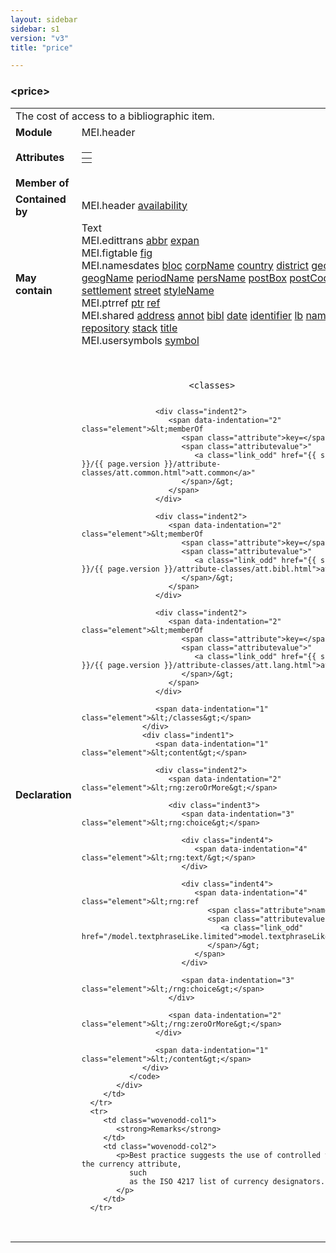 ```yaml
---
layout: sidebar
sidebar: s1
version: "v3"
title: "price"

---
```


<div class="elementSpec">
   <h3 id="price">&lt;price&gt;</h3>
   <table class="wovenodd">
      <tr>
         <td colspan="2" class="wovenodd-col2">The cost of access to a bibliographic item.</td>
      </tr>
      <tr>
         <td class="wovenodd-col1">
            <strong>Module</strong>
         </td>
         <td class="wovenodd-col2">MEI.header</td>
      </tr>
      <tr>
         <td class="wovenodd-col1">
            <strong>Attributes</strong>
         </td>
         <td class="wovenodd-col2">
            <table class="table table-striped table-hover">
               <thead>
                  <tr>
                     <th></th>
                  </tr>
               </thead>
               <tbody>
                  <tr>
                     <td></td>
                  </tr>
               </tbody>
            </table>
         </td>
      </tr>
      <tr>
         <td class="wovenodd-col1">
            <strong>Member of</strong>
         </td>
         <td class="wovenodd-col2">
            <div class="parent"></div>
         </td>
      </tr>
      <tr>
         <td class="wovenodd-col1">
            <strong>Contained by</strong>
         </td>
         <td class="wovenodd-col2">
            <div class="parent">
               <div class="specChildren">
                  <div class="specChild">
                     <span class="specChildModule">MEI.header</span>
                     <span class="specChildElements">
                        <a class="link_odd_elementSpec" href="{{ site.baseurl }}/{{ page.version }}/elements/availability.html">availability</a>
                     </span>
                  </div>
               </div>
            </div>
         </td>
      </tr>
      <tr>
         <td class="wovenodd-col1">
            <strong>May contain</strong>
         </td>
         <td class="wovenodd-col2">
            <div class="specChildren">
               <div class="specChild">
                  <span class="specChildModule">Text</span>
                  <span class="specChildElements"></span>
               </div>
               <div class="specChild">
                  <span class="specChildModule">MEI.edittrans</span>
                  <span class="specChildElements">
                     <a class="link_odd_elementSpec" href="{{ site.baseurl }}/{{ page.version }}/elements/abbr.html">abbr</a> 
                     <a class="link_odd_elementSpec" href="{{ site.baseurl }}/{{ page.version }}/elements/expan.html">expan</a>
                  </span>
               </div>
               <div class="specChild">
                  <span class="specChildModule">MEI.figtable</span>
                  <span class="specChildElements">
                     <a class="link_odd_elementSpec" href="{{ site.baseurl }}/{{ page.version }}/elements/fig.html">fig</a>
                  </span>
               </div>
               <div class="specChild">
                  <span class="specChildModule">MEI.namesdates</span>
                  <span class="specChildElements">
                     <a class="link_odd_elementSpec" href="{{ site.baseurl }}/{{ page.version }}/elements/bloc.html">bloc</a> 
                     <a class="link_odd_elementSpec" href="{{ site.baseurl }}/{{ page.version }}/elements/corpName.html">corpName</a> 
                     <a class="link_odd_elementSpec" href="{{ site.baseurl }}/{{ page.version }}/elements/country.html">country</a> 
                     <a class="link_odd_elementSpec" href="{{ site.baseurl }}/{{ page.version }}/elements/district.html">district</a> 
                     <a class="link_odd_elementSpec" href="{{ site.baseurl }}/{{ page.version }}/elements/geogFeat.html">geogFeat</a> 
                     <a class="link_odd_elementSpec" href="{{ site.baseurl }}/{{ page.version }}/elements/geogName.html">geogName</a> 
                     <a class="link_odd_elementSpec" href="{{ site.baseurl }}/{{ page.version }}/elements/periodName.html">periodName</a> 
                     <a class="link_odd_elementSpec" href="{{ site.baseurl }}/{{ page.version }}/elements/persName.html">persName</a> 
                     <a class="link_odd_elementSpec" href="{{ site.baseurl }}/{{ page.version }}/elements/postBox.html">postBox</a> 
                     <a class="link_odd_elementSpec" href="{{ site.baseurl }}/{{ page.version }}/elements/postCode.html">postCode</a> 
                     <a class="link_odd_elementSpec" href="{{ site.baseurl }}/{{ page.version }}/elements/region.html">region</a> 
                     <a class="link_odd_elementSpec" href="{{ site.baseurl }}/{{ page.version }}/elements/settlement.html">settlement</a> 
                     <a class="link_odd_elementSpec" href="{{ site.baseurl }}/{{ page.version }}/elements/street.html">street</a> 
                     <a class="link_odd_elementSpec" href="{{ site.baseurl }}/{{ page.version }}/elements/styleName.html">styleName</a>
                  </span>
               </div>
               <div class="specChild">
                  <span class="specChildModule">MEI.ptrref</span>
                  <span class="specChildElements">
                     <a class="link_odd_elementSpec" href="{{ site.baseurl }}/{{ page.version }}/elements/ptr.html">ptr</a> 
                     <a class="link_odd_elementSpec" href="{{ site.baseurl }}/{{ page.version }}/elements/ref.html">ref</a>
                  </span>
               </div>
               <div class="specChild">
                  <span class="specChildModule">MEI.shared</span>
                  <span class="specChildElements">
                     <a class="link_odd_elementSpec" href="{{ site.baseurl }}/{{ page.version }}/elements/address.html">address</a> 
                     <a class="link_odd_elementSpec" href="{{ site.baseurl }}/{{ page.version }}/elements/annot.html">annot</a> 
                     <a class="link_odd_elementSpec" href="{{ site.baseurl }}/{{ page.version }}/elements/bibl.html">bibl</a> 
                     <a class="link_odd_elementSpec" href="{{ site.baseurl }}/{{ page.version }}/elements/date.html">date</a> 
                     <a class="link_odd_elementSpec" href="{{ site.baseurl }}/{{ page.version }}/elements/identifier.html">identifier</a> 
                     <a class="link_odd_elementSpec" href="{{ site.baseurl }}/{{ page.version }}/elements/lb.html">lb</a> 
                     <a class="link_odd_elementSpec" href="{{ site.baseurl }}/{{ page.version }}/elements/name.html">name</a> 
                     <a class="link_odd_elementSpec" href="{{ site.baseurl }}/{{ page.version }}/elements/num.html">num</a> 
                     <a class="link_odd_elementSpec" href="{{ site.baseurl }}/{{ page.version }}/elements/rend.html">rend</a> 
                     <a class="link_odd_elementSpec" href="{{ site.baseurl }}/{{ page.version }}/elements/repository.html">repository</a> 
                     <a class="link_odd_elementSpec" href="{{ site.baseurl }}/{{ page.version }}/elements/stack.html">stack</a> 
                     <a class="link_odd_elementSpec" href="{{ site.baseurl }}/{{ page.version }}/elements/title.html">title</a>
                  </span>
               </div>
               <div class="specChild">
                  <span class="specChildModule">MEI.usersymbols</span>
                  <span class="specChildElements">
                     <a class="link_odd_elementSpec" href="{{ site.baseurl }}/{{ page.version }}/elements/symbol.html">symbol</a>
                  </span>
               </div>
            </div>
         </td>
      </tr>
      <tr>
         <td class="wovenodd-col1">
            <strong>Declaration</strong>
         </td>
         <td class="wovenodd-col2">
            <div class="code" xml:space="preserve" data-lang="ODD">
               <code>
                  <div class="indent1">
                     <span data-indentation="1" class="element">&lt;classes&gt;</span>
                     
                     <div class="indent2">
                        <span data-indentation="2" class="element">&lt;memberOf 
                           <span class="attribute">key=</span>
                           <span class="attributevalue">"
                              <a class="link_odd" href="{{ site.baseurl }}/{{ page.version }}/attribute-classes/att.common.html">att.common</a>"
                           </span>/&gt;
                        </span>
                     </div>
                     
                     <div class="indent2">
                        <span data-indentation="2" class="element">&lt;memberOf 
                           <span class="attribute">key=</span>
                           <span class="attributevalue">"
                              <a class="link_odd" href="{{ site.baseurl }}/{{ page.version }}/attribute-classes/att.bibl.html">att.bibl</a>"
                           </span>/&gt;
                        </span>
                     </div>
                     
                     <div class="indent2">
                        <span data-indentation="2" class="element">&lt;memberOf 
                           <span class="attribute">key=</span>
                           <span class="attributevalue">"
                              <a class="link_odd" href="{{ site.baseurl }}/{{ page.version }}/attribute-classes/att.lang.html">att.lang</a>"
                           </span>/&gt;
                        </span>
                     </div>
                     
                     <span data-indentation="1" class="element">&lt;/classes&gt;</span>
                  </div>
                  <div class="indent1">
                     <span data-indentation="1" class="element">&lt;content&gt;</span>
                     
                     <div class="indent2">
                        <span data-indentation="2" class="element">&lt;rng:zeroOrMore&gt;</span>
                        
                        <div class="indent3">
                           <span data-indentation="3" class="element">&lt;rng:choice&gt;</span>
                           
                           <div class="indent4">
                              <span data-indentation="4" class="element">&lt;rng:text/&gt;</span>
                           </div>
                           
                           <div class="indent4">
                              <span data-indentation="4" class="element">&lt;rng:ref 
                                 <span class="attribute">name=</span>
                                 <span class="attributevalue">"
                                    <a class="link_odd" href="/model.textphraseLike.limited">model.textphraseLike.limited</a>"
                                 </span>/&gt;
                              </span>
                           </div>
                           
                           <span data-indentation="3" class="element">&lt;/rng:choice&gt;</span>
                        </div>
                        
                        <span data-indentation="2" class="element">&lt;/rng:zeroOrMore&gt;</span>
                     </div>
                     
                     <span data-indentation="1" class="element">&lt;/content&gt;</span>
                  </div>
               </code>
            </div>
         </td>
      </tr>
      <tr>
         <td class="wovenodd-col1">
            <strong>Remarks</strong>
         </td>
         <td class="wovenodd-col2">
            <p>Best practice suggests the use of controlled vocabulary for the currency attribute,
               such
               as the ISO 4217 list of currency designators.
            </p>
         </td>
      </tr>
   </table>
</div>